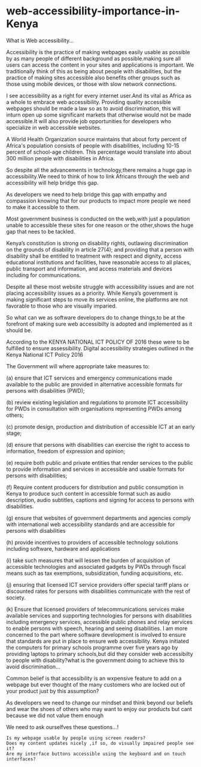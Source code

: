 # web-accessibility-importance-in-Kenya
What is Web accessibility...

Accessibility is the practice of making webpages easily usable as possible by as many people of different background as possible.making sure all users can access the content in your sites and applications is important. We traditionally think of this as being about people with disabilities, but the practice of making sites accessible also benefits other groups such as those using mobile devices, or those with slow network connections.

I see accessibility as a right for every internet user.And its vital as Africa as a whole to embrace web accessibility.
 Providing  quality accessible webpages should be made a law so as to avoid discrimination, this will inturn open up some significant markets that otherwise would not be made accessible.It will also provide job opportunities for developers who specialize in web accessible websites.
 
A World Health Organization source maintains that about forty percent of Africa's population consists of people with disabilities, including 10-15 percent of school-age children. This percentage would translate into about 300 million people with disabilities in Africa.

So despite all the advancements in technology,there remains a huge gap in accessibility.We need to think of how to link Africans through the web and accessibility will help bridge this gap.

As developers we need to help bridge this gap with empathy and compassion knowing that for our products to impact more people we need to make it accessible to them.

Most government business is conducted on the web,with just a population unable to accessible these sites for one reason or the other,shows the huge gap that nees to be tackled.

Kenya’s constitution is strong on disability rights, outlawing discrimination on the grounds of disability in article 27(4); and providing that a person with disability shall be entitled to treatment with respect and dignity, access educational institutions and facilities, have reasonable access to all places, public transport and information, and access materials and devices including for communications.

Despite all these most website struggle with accessibility issues and are not placing accessibility issues as a priority.
While Kenya’s government is making significant steps to move its services online, the platforms are not favorable to those who are visually imparied.

So what can we as software developers do to change things,to be at the forefront of making sure web accessibilty is adopted and implemented as it should be.

According to the KENYA NATIONAL ICT POLICY OF 2016 these were to be fulfilled to ensure assessibility.
Digital accessibility strategies outlined in the Kenya National ICT Policy 2016

The Government will where appropriate take measures to:

(a) ensure that ICT services and emergency communications made available to the public are provided in alternative accessible formats for persons with disabilities (PWD);

(b) review existing legislation and regulations to promote ICT accessibility for PWDs in consultation with organisations representing PWDs among others;

(c) promote design, production and distribution of accessible ICT at an early stage;

(d) ensure that persons with disabilities can exercise the right to access to information, freedom of expression and opinion;

(e) require both public and private entities that render services to the public to provide information and services in accessible and usable formats for persons with disabilities;

(f) Require content producers for distribution and public consumption in Kenya to produce such content in accessible format such as audio description, audio subtitles, captions and signing for access to persons with disabilities.

(g) ensure that websites of government departments and agencies comply with international web accessibility standards and are accessible for persons with disabilities

(h) provide incentives to providers of accessible technology solutions including software, hardware and applications

(i) take such measures that will lessen the burden of acquisition of accessible technologies and associated gadgets by PWDs through fiscal means such as tax exemptions, subsidization, funding acquisitions, etc.

(j) ensuring that licensed ICT service providers offer special tariff plans or discounted rates for persons with disabilities communicate with the rest of society.

(k) Ensure that licensed providers of telecommunications services make available services and supporting technologies for persons with disabilities including emergency services, accessible public phones and relay services to enable persons with speech, hearing and seeing disabilities.
I am more concerned to the part where software development is involved to ensure that standards are put in place to ensure web accessibility.
Kenya initiated the computers for primary schools programme over five years ago by providing laptops to primary schools,but did they consider web accessibilty to people with disability?what is the government doing to achieve this to avoid discrimination...

Common belief is that accessibility is an wxpensive feature to add on a webpage but ever thought of the many customers who are locked out of your product just by this assumption?

As developers we need to change our mindset and think beyond our beliefs and wear the shoes of others who may want to enjoy our products but cant because we did not value them enough

We need to ask ourselfves these questions...!

    Is my webpage usable by people using screen readers?
    Does my content updates nicely ,if so, do visually impaired people see it?
    Are my interface buttons accessible using the keyboard and on touch interfaces?
